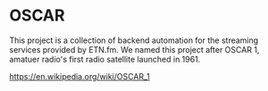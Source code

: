 # OSCAR

This project is a collection of backend automation for the streaming services provided by ETN.fm. We named this project after OSCAR 1, amatuer radio's first radio satellite launched in 1961.

https://en.wikipedia.org/wiki/OSCAR_1

